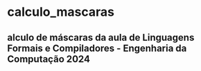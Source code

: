 # calculo_mascaras

## alculo de máscaras da aula de Linguagens Formais e Compiladores - Engenharia da Computação 2024
